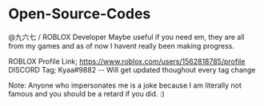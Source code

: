 # Open-Source-Codes
@九六七 / ROBLOX Developer 
Maybe useful if you need em, they are all from my games and as of now I havent really been making progress.

ROBLOX Profile Link; https://www.roblox.com/users/1562818785/profile
DISCORD Tag; Kyaa#9882 -- Will get updated thoughout every tag change

Note: Anyone who impersonates me is a joke because I am literally not famous and you should be a retard if you did. :)
